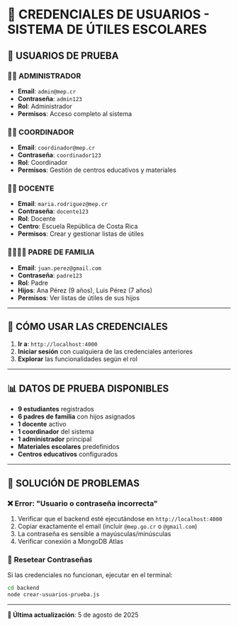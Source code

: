 # 👥 CREDENCIALES DE USUARIOS - SISTEMA DE ÚTILES ESCOLARES

## 🔐 **USUARIOS DE PRUEBA**

### 👨‍💼 **ADMINISTRADOR**

- **Email**: `admin@mep.cr`
- **Contraseña**: `admin123`
- **Rol**: Administrador
- **Permisos**: Acceso completo al sistema

### 👩‍🏫 **COORDINADOR**

- **Email**: `coordinador@mep.cr`
- **Contraseña**: `coordinador123`
- **Rol**: Coordinador
- **Permisos**: Gestión de centros educativos y materiales

### 👨‍🏫 **DOCENTE**

- **Email**: `maria.rodriguez@mep.cr`
- **Contraseña**: `docente123`
- **Rol**: Docente
- **Centro**: Escuela República de Costa Rica
- **Permisos**: Crear y gestionar listas de útiles

### 👨‍👩‍👧‍👦 **PADRE DE FAMILIA**

- **Email**: `juan.perez@gmail.com`
- **Contraseña**: `padre123`
- **Rol**: Padre
- **Hijos**: Ana Pérez (9 años), Luis Pérez (7 años)
- **Permisos**: Ver listas de útiles de sus hijos

---

## 🎯 **CÓMO USAR LAS CREDENCIALES**

1. **Ir a**: `http://localhost:4000`
2. **Iniciar sesión** con cualquiera de las credenciales anteriores
3. **Explorar** las funcionalidades según el rol

---

## 📊 **DATOS DE PRUEBA DISPONIBLES**

- **9 estudiantes** registrados
- **6 padres de familia** con hijos asignados
- **1 docente** activo
- **1 coordinador** del sistema
- **1 administrador** principal
- **Materiales escolares** predefinidos
- **Centros educativos** configurados

---

## 🔧 **SOLUCIÓN DE PROBLEMAS**

### ❌ **Error: "Usuario o contraseña incorrecta"**

1. Verificar que el backend esté ejecutándose en `http://localhost:4000`
2. Copiar exactamente el email (incluir `@mep.go.cr` o `@gmail.com`)
3. La contraseña es sensible a mayúsculas/minúsculas
4. Verificar conexión a MongoDB Atlas

### 🔄 **Resetear Contraseñas**

Si las credenciales no funcionan, ejecutar en el terminal:

```bash
cd backend
node crear-usuarios-prueba.js
```

---

**📅 Última actualización**: 5 de agosto de 2025
